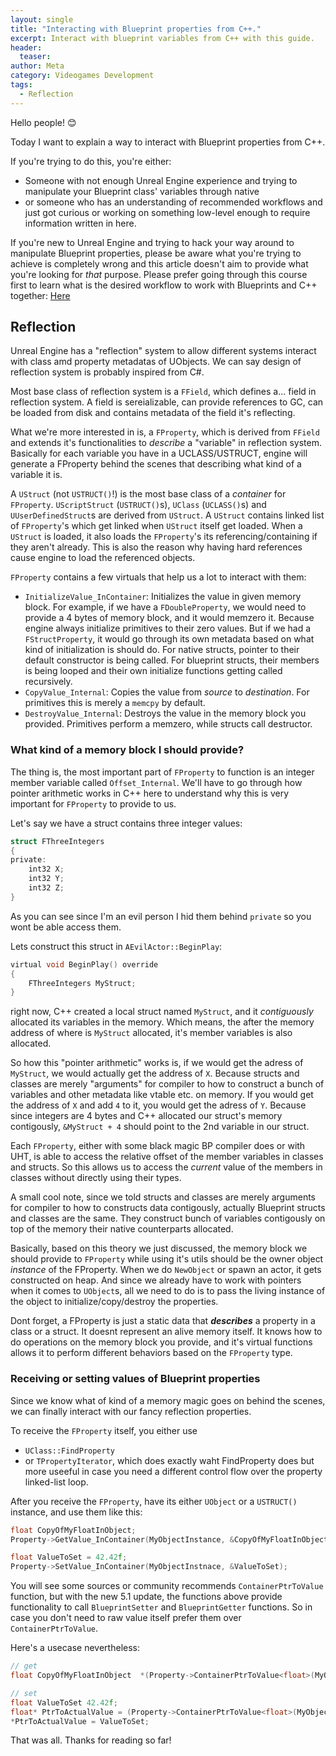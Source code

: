```yaml
---
layout: single
title: "Interacting with Blueprint properties from C++."
excerpt: Interact with blueprint variables from C++ with this guide.
header:
  teaser: 
author: Meta
category: Videogames Development
tags:
  - Reflection
---
```


Hello people! 😊

Today I want to explain a way to interact with Blueprint properties from C++.

If you're trying to do this, you're either:

- Someone with not enough Unreal Engine experience and trying to manipulate your Blueprint class' variables through native
- or someone who has an understanding of recommended workflows and just got curious or working on something low-level enough to require information written in here.

If you're new to Unreal Engine and trying to hack your way around to manipulate Blueprint properties, please be aware what you're trying to achieve is completely wrong and this article doesn't aim to provide what you're looking for *that* purpose. Please prefer going through this course first to learn what is the desired workflow to work with Blueprints and C++ together: [Here](https://www.unrealengine.com/en-US/onlinelearning-courses/converting-blueprints-to-c)

## Reflection

Unreal Engine has a "reflection" system to allow different systems interact with class amd property metadatas of UObjects. We can say design of reflection system is probably inspired from C#.

Most base class of reflection system is a `FField`, which defines a... field in reflection system. A field is sereializable, can provide references to GC, can be loaded from disk and contains metadata of the field it's reflecting.

What we're more interested in is, a `FProperty`, which is derived from `FField` and extends it's functionalities to *describe* a "variable" in reflection system. Basically for each variable you have in a UCLASS/USTRUCT, engine will generate a FProperty behind the scenes that describing what kind of a variable it is. 

A `UStruct` (not `USTRUCT()`!) is the most base class of a *container* for `FProperty`. `UScriptStruct` (`USTRUCT()`s), `UClass` (`UCLASS()`s) and `UUserDefinedStruct`s are derived from `UStruct`. A `UStruct` contains linked list of `FProperty`'s which get linked when `UStruct` itself get loaded. When a `UStruct` is loaded, it also loads the `FProperty`'s its referencing/containing if they aren't already. This is also the reason why having hard references cause engine to load the referenced objects.

`FProperty` contains a few virtuals that help us a lot to interact with them:

- `InitializeValue_InContainer`: Initializes the value in given memory block. For example, if we have a `FDoubleProperty`, we would need to provide a 4 bytes of memory block, and it would memzero it. Because engine always initialize primitives to their zero values. But if we had a `FStructProperty`, it would go through its own metadata based on what kind of initialization is should do. For native structs, pointer to their default constructor is being called. For blueprint structs, their members is being looped and their own initialize functions getting called recursively.
- `CopyValue_Internal`: Copies the value from *source* to *destination*. For primitives this is merely a `memcpy` by default. 
- `DestroyValue_Internal`: Destroys the value in the memory block you provided. Primitives perform a memzero, while structs call destructor.

### What kind of a memory block I should provide?

The thing is, the most important part of `FProperty` to function is an integer member variable called `Offset_Internal`. We'll have to go through how pointer arithmetic works in C++ here to understand why this is very important for `FProperty` to provide to us.

Let's say we have a struct contains three integer values:
```c
struct FThreeIntegers
{
private:
    int32 X;
    int32 Y;
    int32 Z;
} 
```
As you can see since I'm an evil person I hid them behind `private` so you wont be able access them. 

Lets construct this struct in `AEvilActor::BeginPlay`:
```c
virtual void BeginPlay() override
{
    FThreeIntegers MyStruct;
}
```
right now, C++ created a local struct named `MyStruct`, and it *contiguously* allocated its variables in the memory. Which means, the after the memory address of where is `MyStruct` allocated, it's member variables is also allocated.

So how this "pointer arithmetic" works is, if we would get the adress of `MyStruct`, we would actually get the address of `X`. Because structs and classes are merely "arguments" for compiler to how to construct a bunch of variables and other metadata like vtable etc. on memory. If you would get the address of `X` and add `4` to it, you would get the adress of `Y`. Because since integers are 4 bytes and C++ allocated our struct's memory contigously, `&MyStruct + 4` should point to the 2nd variable in our struct.

Each `FProperty`, either with some black magic BP compiler does or with UHT, is able to access the relative offset of the member variables in classes and structs. So this allows us to access the *current* value of the members in classes without directly using their types. 

A small cool note, since we told structs and classes are merely arguments for compiler to how to constructs data contigously, actually Blueprint structs and classes are the same. They construct bunch of variables contigously on top of the memory their native counterparts allocated.

Basically, based on this theory we just discussed, the memory block we should provide to `FProperty` while using it's utils should be the owner object *instance* of the FProperty. When we do `NewObject` or spawn an actor, it gets constructed on heap. And since we already have to work with pointers when it comes to `UObject`s, all we need to do is to pass the living instance of the object to initialize/copy/destroy the properties. 

Dont forget, a FProperty is just a static data that ***describes*** a property in a class or a struct. It doesnt represent an alive memory itself. It knows how to do operations on the memory block you provide, and it's virtual functions allows it to perform different behaviors based on the `FProperty` type.

### Receiving or setting values of Blueprint properties

Since we know what of kind of a memory magic goes on behind the scenes, we can finally interact with our fancy reflection properties. 

To receive the `FProperty` itself, you either use 

- `UClass::FindProperty`
- or `TPropertyIterator`, which does exactly waht FindProperty does but more useeful in case you need a different control flow over the property linked-list loop. 

After you receive the `FProperty`, have its either `UObject` or a `USTRUCT()` instance, and use them like this:
```c
float CopyOfMyFloatInObject;
Property->GetValue_InContainer(MyObjectInstance, &CopyOfMyFloatInObject);

float ValueToSet = 42.42f;
Property->SetValue_InContainer(MyObjectInstnace, &ValueToSet);
```
You will see some sources or community recommends `ContainerPtrToValue` function, but with the new 5.1 update, the functions above provide functionality to call `BlueprintSetter` and `BlueprintGetter` functions. So in case you don't need to raw value itself prefer them over `ContainerPtrToValue`. 

Here's a usecase nevertheless:
```c
// get
float CopyOfMyFloatInObject  *(Property->ContainerPtrToValue<float>(MyObjectInstance));

// set
float ValueToSet 42.42f;
float* PtrToActualValue = (Property->ContainerPtrToValue<float>(MyObjectInstance));
*PtrToActualValue = ValueToSet;
```

That was all. Thanks for reading so far!
